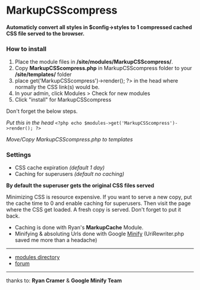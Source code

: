 # MarkupCSScompress

#### Automaticly convert all styles in $config->styles to 1 compressed cached CSS file served to the browser.

### How to install

1. Place the module files in **/site/modules/MarkupCSScompress/**.
2. Copy **MarkupCSScompress.php** in MarkupCSScompress folder to your **/site/templates/** folder
3. place <?php echo $modules->get('MarkupCSScompress')->render(); ?> in the head where normally the CSS link(s) would be.
4. In your admin, click Modules > Check for new modules
5. Click "install" for MarkupCSScompress

Don't forget the below steps.

*Put this in the head*
`<?php echo $modules->get('MarkupCSScompress')->render(); ?>`

*Move/Copy*
*MarkupCSScompress.php to templates*

### Settings

- CSS cache expiration *(default 1 day)*
- Caching for superusers *(default no caching)*

**By default the superuser gets the original CSS files served**

Minimizing CSS is resource expensive. If you want to serve a new copy, put the cache time to 0 and enable caching for superusers. Then visit the page where the CSS get loaded. A fresh copy is served. Don't forget to put it back.

- Caching is done with Ryan's **MarkupCache** Module.
- Minifying & absoluting Urls done with Google [Minify](https://code.google.com/p/minify/) (UriRewriter.php saved me more than a headache)

---

- [modules directory](http://modules.processwire.com/modules/markup-csscompress/)
- [forum](http://processwire.com/talk/topic/3964-markupcsscompress/)

---

thanks to: **Ryan Cramer** & **Google Minify Team**
